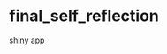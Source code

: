 # final_self_reflection

[shiny app](https://roshanshrestha.shinyapps.io/R_project/?_ga=2.224630290.903187739.1650071384-1388074096.1650071384)
